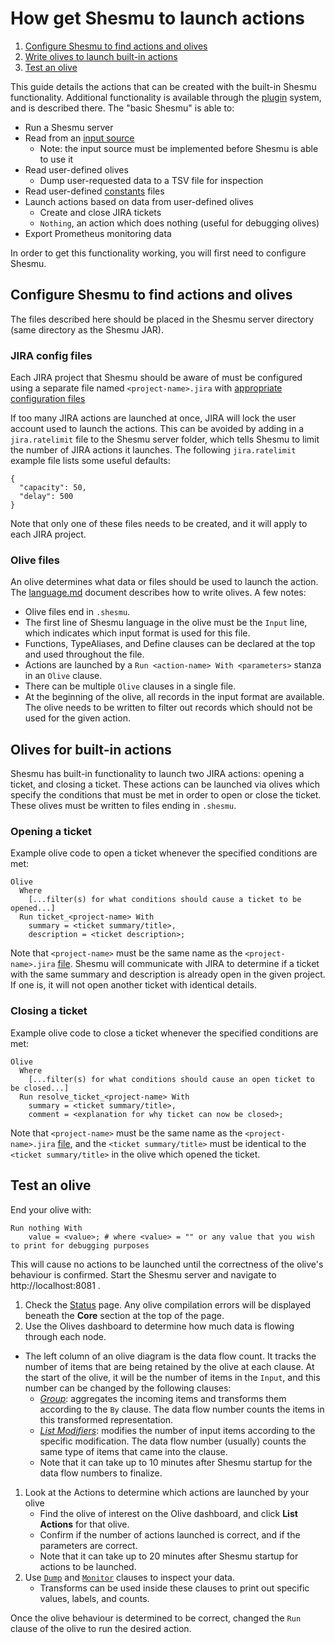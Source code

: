 # How get Shesmu to launch actions

1. [Configure Shesmu to find actions and olives](#configure-shesmu)
1. [Write olives to launch built-in actions](#olives-for-jira-ticket-actions)
1. [Test an olive](#test-an-olive)

This guide details the actions that can be created with the built-in Shesmu
functionality. Additional functionality is available through the
[plugin](https://github.com/oicr-gsi/shesmu/tree/master/plugin) system, and is
described there.
The "basic Shesmu" is able to:
  * Run a Shesmu server
  * Read from an [input source](https://github.com/oicr-gsi/shesmu#input-definitions)
    * Note: the input source must be implemented before Shesmu is able to use it
  * Read user-defined olives
    * Dump user-requested data to a TSV file for inspection
  * Read user-defined [constants](https://github.com/oicr-gsi/shesmu#constant-inputs) files
  * Launch actions based on data from user-defined olives
    * Create and close JIRA tickets
    * `Nothing`, an action which does nothing (useful for debugging olives)
  * Export Prometheus monitoring data

In order to get this functionality working, you will first need to configure Shesmu.

## Configure Shesmu to find actions and olives
The files described here should be placed in the Shesmu server directory (same
directory as the Shesmu JAR).
### JIRA config files
Each JIRA project that Shesmu should be aware of must be configured using a
separate file named `<project-name>.jira` with 
[appropriate configuration files](https://github.com/oicr-gsi/shesmu/tree/master/README.md#jira)

If too many JIRA actions are launched at once, JIRA will lock the user account
used to launch the actions. This can be avoided by adding in a `jira.ratelimit`
file to the Shesmu server folder, which tells Shesmu to limit the number of
JIRA actions it launches. The following `jira.ratelimit` example file lists
some useful defaults:
```
{
  "capacity": 50,
  "delay": 500
}
```
Note that only one of these files needs to be created, and it will apply to
each JIRA project.

### Olive files
An olive determines what data or files should be used to launch the action.
The [language.md](language.md#olives-and-clauses) document describes how to 
write olives. A few notes:
  * Olive files end in `.shesmu`.
  * The first line of Shesmu language in the olive must be the `Input` line,
    which indicates which input format is used for this file.
  * Functions, TypeAliases, and Define clauses can be declared at the top and
    used throughout the file.
  * Actions are launched by a `Run <action-name> With <parameters>` stanza in
    an `Olive` clause.
  * There can be multiple `Olive` clauses in a single file.
  * At the beginning of the olive, all records in the input format are
    available. The olive needs to be written to filter out records which 
    should not be used for the given action.


## Olives for built-in actions
Shesmu has built-in functionality to launch two JIRA actions: opening a ticket,
and closing a ticket. These actions can be launched via olives which specify
the conditions that must be met in order to open or close the ticket. These
olives must be written to files ending in `.shesmu`.
### Opening a ticket
Example olive code to open a ticket whenever the specified conditions are met:
```
Olive
  Where
    [...filter(s) for what conditions should cause a ticket to be opened...]
  Run ticket_<project-name> With 
    summary = <ticket summary/title>,
    description = <ticket description>;
```
Note that `<project-name>` must be the same name as the `<project-name>.jira`
[file](#jira-config-files).
Shesmu will communicate with JIRA to determine if a ticket with the same
summary and description is already open in the given project. If one is, it
will not open another ticket with identical details.

### Closing a ticket
Example olive code to close a ticket whenever the specified conditions are met:
```
Olive
  Where
    [...filter(s) for what conditions should cause an open ticket to be closed...]
  Run resolve_ticket_<project-name> With
    summary = <ticket summary/title>,
    comment = <explanation for why ticket can now be closed>;
```
Note that `<project-name>` must be the same name as the `<project-name>.jira`
[file](#jira-config-files), and the `<ticket summary/title>` must be identical
to the `<ticket summary/title>` in the olive which opened the ticket.


## Test an olive
End your olive with: 
```
Run nothing With 
	value = <value>; # where <value> = "" or any value that you wish to print for debugging purposes
```
This will cause no actions to be launched until the correctness of the olive's behaviour is confirmed.
Start the Shesmu server and navigate to http://localhost:8081 .

1. Check the [Status](http://localhost:8081) page. Any olive compilation errors
	 will be displayed beneath the **Core** section at the top of the page.
1. Use the Olives dashboard to determine how much data is flowing through each node.
  * The left column of an olive diagram is the data flow count. It tracks the
	  number of items that are being retained by the olive at each clause. At
    the start of the olive, it will be the number of items in the `Input`, and this
    number can be changed by the following clauses:
    * [_Group_](language.md#group): aggregates the incoming items and
		  transforms them according to the `By` clause. The data flow number
      counts the items in this transformed representation.
    * [_List Modifiers_](language.md#list-modifiers): modifies the number of
		  input items according to the specific modification. The data flow
      number (usually) counts the same type of items that came into the clause.
    * Note that it can take up to 10 minutes after Shesmu startup for the data
		  flow numbers to finalize.
1. Look at the Actions to determine which actions are launched by your olive
	* Find the olive of interest on the Olive dashboard, and click **List
	  Actions** for that olive.
	* Confirm if the number of actions launched is correct, and if the
	  parameters are correct.
	* Note that it can take up to 20 minutes after Shesmu startup for actions
	  to be launched.
1. Use [`Dump`](language.md#dump) and [`Monitor`](language.md#monitor) clauses
	 to inspect your data.
	* Transforms can be used inside these clauses to print out specific values,
	  labels, and counts.

Once the olive behaviour is determined to be correct, changed the `Run` clause
of the olive to run the desired action.
